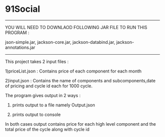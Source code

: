 # 91Social
**************************************************************************

YOU WILL NEED TO DOWNLAOD FOLLOWING JAR FILE TO RUN THIS PROGRAM :

 json-simple.jar,
 jackson-core.jar,
 jackson-databind.jar,
 jackson-annotations.jar

**************************************************************************
This project takes 2 input files :

1)priceList.json : Contains price of each component for each month

2)input.json : Contains the name of components and subcomponents,date of pricing and cycle id each for 1000 cycle.

The program gives output in 2 ways :

1) prints output to a file namely Output.json

2) prints output to console

In both cases output contains price for each high level component and the total price of the cycle along with cycle id
